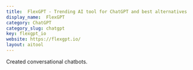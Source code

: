 ```yaml
---
title:  FlexGPT - Trending AI tool for ChatGPT and best alternatives
display_name:  FlexGPT
category: ChatGPT
category_slug: chatgpt
key: flexgpt_io
website: https://flexgpt.io/
layout: aitool
---
```


Created conversational chatbots.
